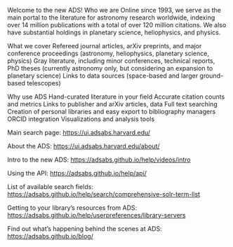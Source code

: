 Welcome to the new ADS!  Who we are Online since 1993, we serve as the main portal to the literature for astronomy research worldwide, indexing over 14 million publications with a total of over 120 million citations. We also have substantial holdings in planetary science, heliophysics, and physics.

What we cover 
Refereed journal articles, arXiv preprints, and major conference proceedings (astronomy, heliophysics, planetary science, physics)
Gray literature, including minor conferences, technical reports, PhD theses (currently astronomy only, but considering an expansion to planetary science)
Links to data sources (space-based and larger ground-based telescopes)

Why use ADS
Hand-curated literature in your field
Accurate citation counts and metrics
Links to publisher and arXiv articles, data 
Full text searching
Creation of personal libraries and easy 
export to bibliography managers
ORCID integration
Visualizations and analysis tools



Main search page:  https://ui.adsabs.harvard.edu/

About the ADS:  https://ui.adsabs.harvard.edu/about/

Intro to the new ADS:  https://adsabs.github.io/help/videos/intro

Using the API:  https://adsabs.github.io/help/api/

List of available search fields:  https://adsabs.github.io/help/search/comprehensive-solr-term-list

Getting to your library’s resources from ADS:  https://adsabs.github.io/help/userpreferences/library-servers

Find out what’s happening behind the scenes at ADS:  https://adsabs.github.io/blog/
